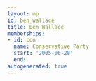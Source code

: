 ```yaml
---
layout: mp
id: ben_wallace
title: Ben Wallace
memberships:
- id: con
  name: Conservative Party
  start: '2005-06-28'
  end: 
autogenerated: true
---
```

